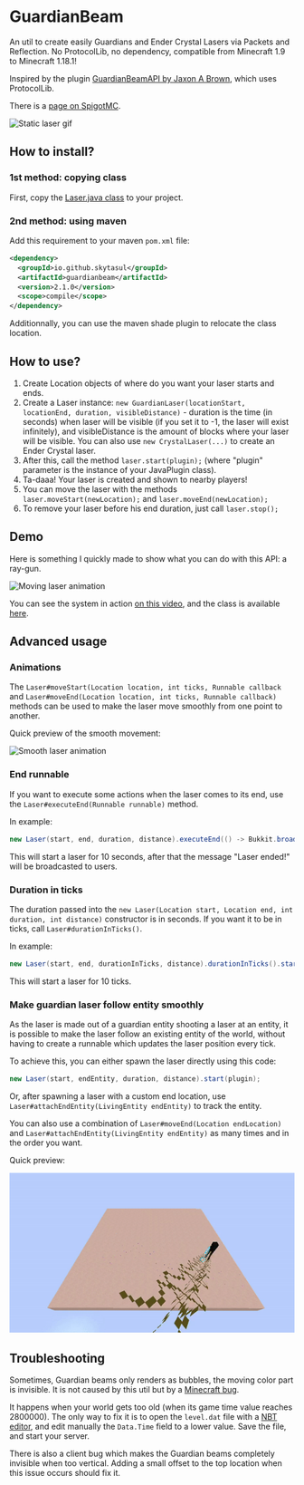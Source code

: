 # GuardianBeam
An util to create easily Guardians and Ender Crystal Lasers via Packets and Reflection. No ProtocolLib, no dependency, compatible from Minecraft 1.9 to Minecraft 1.18.1!

Inspired by the plugin [GuardianBeamAPI by Jaxon A Brown](https://www.spigotmc.org/resources/18329), which uses ProtocolLib.

There is a [page on SpigotMC](https://www.spigotmc.org/threads/tutorial-laser-guardian-beam.348901/).

![Static laser gif](https://github.com/SkytAsul/GuardianBeam/blob/master/Beam.gif?raw=true)

## How to install?
### 1st method: copying class
First, copy the [Laser.java class](https://github.com/SkytAsul/GuardianBeam/blob/master/src/main/java/fr/skytasul/guardianbeam/Laser.java) to your project.

### 2nd method: using maven
Add this requirement to your maven `pom.xml` file:

```xml
<dependency>
  <groupId>io.github.skytasul</groupId>
  <artifactId>guardianbeam</artifactId>
  <version>2.1.0</version>
  <scope>compile</scope>
</dependency>
```
Additionnally, you can use the maven shade plugin to relocate the class location.

## How to use?
1. Create Location objects of where do you want your laser starts and ends.
2. Create a Laser instance: `new GuardianLaser(locationStart, locationEnd, duration, visibleDistance)` - duration is the time (in seconds) when laser will be visible (if you set it to -1, the laser will exist infinitely), and visibleDistance is the amount of blocks where your laser will be visible. You can also use `new CrystalLaser(...)` to create an Ender Crystal laser.
3. After this, call the method `laser.start(plugin);` (where "plugin" parameter is the instance of your JavaPlugin class).
4. Ta-daaa! Your laser is created and shown to nearby players!
5. You can move the laser with the methods `laser.moveStart(newLocation);` and `laser.moveEnd(newLocation);`
6. To remove your laser before his end duration, just call `laser.stop();`

## Demo
Here is something I quickly made to show what you can do with this API: a ray-gun.

![Moving laser animation](https://github.com/SkytAsul/GuardianBeam/blob/master/Moving%20Beam.gif?raw=true)

You can see the system in action [on this video](https://youtu.be/NSYMKsPBdMM), and the class is available [here](https://github.com/SkytAsul/GuardianBeam/blob/master/LaserDemo.java).

## Advanced usage
### Animations
The `Laser#moveStart(Location location, int ticks, Runnable callback` and `Laser#moveEnd(Location location, int ticks, Runnable callback)` methods can be used to make the laser move smoothly from one point to another.

Quick preview of the smooth movement:

![Smooth laser animation](https://github.com/SkytAsul/GuardianBeam/blob/master/Smooth%20Moving%20Beam.gif?raw=true)

### End runnable
If you want to execute some actions when the laser comes to its end, use the `Laser#executeEnd(Runnable runnable)` method.

In example:

```java
new Laser(start, end, duration, distance).executeEnd(() -> Bukkit.broadcastMessage("Laser ended!")).start(plugin);
```
This will start a laser for 10 seconds, after that the message "Laser ended!" will be broadcasted to users.

### Duration in ticks
The duration passed into the `new Laser(Location start, Location end, int duration, int distance)` constructor is in seconds. If you want it to be in ticks, call `Laser#durationInTicks()`.

In example:

```java
new Laser(start, end, durationInTicks, distance).durationInTicks().start(plugin);
```
This will start a laser for 10 ticks.

### Make guardian laser follow entity smoothly
As the laser is made out of a guardian entity shooting a laser at an entity, it is possible to make the laser follow
an existing entity of the world, without having to create a runnable which updates the laser position every tick.

To achieve this, you can either spawn the laser directly using this code:

```java
new Laser(start, endEntity, duration, distance).start(plugin);
```

Or, after spawning a laser with a custom end location, use `Laser#attachEndEntity(LivingEntity endEntity)` to track the entity.

You can also use a combination of `Laser#moveEnd(Location endLocation)` and `Laser#attachEndEntity(LivingEntity endEntity)` as many times and in the order you want.

Quick preview:

![Smooth entity follow](Target%20Beam.gif)

## Troubleshooting
Sometimes, Guardian beams only renders as bubbles, the moving color part is invisible.
It is not caused by this util but by a [Minecraft bug](https://bugs.mojang.com/browse/MC-165595).

It happens when your world gets too old (when its game time value reaches 2800000).
The only way to fix it is to open the `level.dat` file with a [NBT editor](https://github.com/jaquadro/NBTExplorer), and edit manually the `Data.Time` field to a lower value. Save the file, and start your server.

There is also a client bug which makes the Guardian beams completely invisible when too vertical. Adding a small offset to the top location when this issue occurs should fix it.